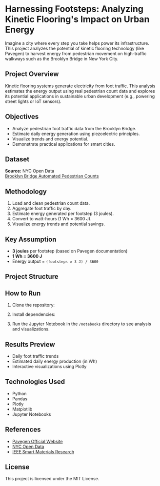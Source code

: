# Harnessing Footsteps: Analyzing Kinetic Flooring's Impact on Urban Energy

Imagine a city where every step you take helps power its infrastructure. This project analyzes the potential of kinetic flooring technology (like Pavegen) to harvest energy from pedestrian movement on high-traffic walkways such as the Brooklyn Bridge in New York City.

## Project Overview

Kinetic flooring systems generate electricity from foot traffic. This analysis estimates the energy output using real pedestrian count data and explores its potential applications in sustainable urban development (e.g., powering street lights or IoT sensors).

## Objectives

- Analyze pedestrian foot traffic data from the Brooklyn Bridge.
- Estimate daily energy generation using piezoelectric principles.
- Visualize trends and energy potential.
- Demonstrate practical applications for smart cities.

## Dataset

**Source:** NYC Open Data  
[Brooklyn Bridge Automated Pedestrian Counts](https://data.cityofnewyork.us/Transportation/Brooklyn-Bridge-Automated-Pedestrian-Counts-Demons/6fi9-q3ta)

## Methodology

1. Load and clean pedestrian count data.
2. Aggregate foot traffic by day.
3. Estimate energy generated per footstep (3 joules).
4. Convert to watt-hours (1 Wh = 3600 J).
5. Visualize energy trends and potential savings.

## Key Assumption

- **3 joules** per footstep (based on Pavegen documentation)
- **1 Wh = 3600 J**
- Energy output = `(footsteps × 3 J) / 3600`

## Project Structure


## How to Run

1. Clone the repository:

2. Install dependencies:

3. Run the Jupyter Notebook in the `/notebooks` directory to see analysis and visualizations.

## Results Preview

- Daily foot traffic trends
- Estimated daily energy production (in Wh)
- Interactive visualizations using Plotly

## Technologies Used

- Python
- Pandas
- Plotly
- Matplotlib
- Jupyter Notebooks

## References

- [Pavegen Official Website](https://www.pavegen.com/)
- [NYC Open Data](https://data.cityofnewyork.us/)
- [IEEE Smart Materials Research](https://ieeexplore.ieee.org/document/9134524)

## License

This project is licensed under the MIT License.
